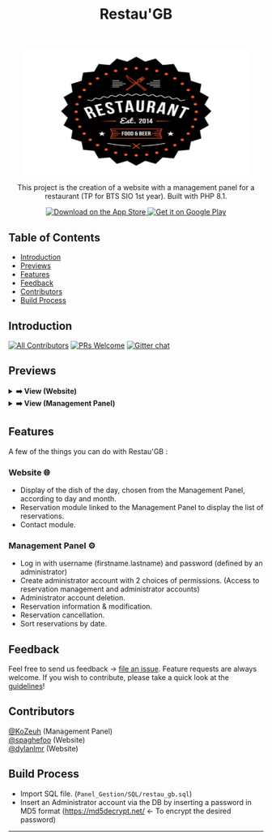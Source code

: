 <h1 align="center"> Restau'GB </h1> <br>
<p align="center">
  <a href="https://gitpoint.co/">
    <img src="logo.png" width="450">
  </a>
</p>

<p align="center">
    This project is the creation of a website with a management panel for a restaurant (TP for BTS SIO 1st year). Built with PHP 8.1.
</p>

<p align="center">
  <a href="#">
    <img alt="Download on the App Store" title="App Store" src="http://i.imgur.com/0n2zqHD.png" width="140">
  </a>

  <a href="#">
    <img alt="Get it on Google Play" title="Google Play" src="http://i.imgur.com/mtGRPuM.png" width="140">
  </a>
</p>

<!-- START doctoc generated TOC please keep comment here to allow auto update -->
<!-- DON'T EDIT THIS SECTION, INSTEAD RE-RUN doctoc TO UPDATE -->
## Table of Contents

- [Introduction](#introduction)
- [Previews](#previews)
- [Features](#features)
- [Feedback](#feedback)
- [Contributors](#contributors)
- [Build Process](#build-process)

<!-- END doctoc generated TOC please keep comment here to allow auto update -->

## Introduction

[![All Contributors](https://img.shields.io/badge/all_contributors-1-orange.svg?style=flat-square)](./CONTRIBUTORS.md)
[![PRs Welcome](https://img.shields.io/badge/PRs-welcome-brightgreen.svg?style=flat-square)](http://makeapullrequest.com)
[![Gitter chat](https://img.shields.io/badge/chat-on_gitter-008080.svg?style=flat-square)](https://gitter.im/RestauGB)

## Previews

<details>
  <summary><strong>➡️ View (Website)</strong></summary>
  <br/>
  <a href="https://restaugb.kozeuh-dev.fr">DEMO</a>
</details>

<details>
  <summary><strong>➡️ View (Management Panel)</strong></summary>
  <br/>
  <a href="https://panel-restaugb.kozeuh-dev.fr">DEMO</a>
</details>

## Features

A few of the things you can do with Restau'GB :

### Website 🌐

* Display of the dish of the day, chosen from the Management Panel, according to day and month.
* Reservation module linked to the Management Panel to display the list of reservations.
* Contact module.

### Management Panel ⚙️

* Log in with username (firstname.lastname) and password (defined by an administrator)
* Create administrator account with 2 choices of permissions. (Access to reservation management and administrator accounts)
* Administrator account deletion.
* Reservation information & modification.
* Reservation cancellation.
* Sort reservations by date.

## Feedback

Feel free to send us feedback -> [file an issue](https://github.com/KoZeuh/RestauGB/issues/new). Feature requests are always welcome. If you wish to contribute, please take a quick look at the [guidelines](./CONTRIBUTING.md)!

## Contributors

[@KoZeuh](https://github.com/KoZeuh) (Management Panel) </br>
[@spaghefoo](https://github.com/spaghefoo) (Website) </br>
[@dylanlmr](https://github.com/dylanlmr) (Website) </br>

## Build Process

- Import SQL file. (`Panel_Gestion/SQL/restau_gb.sql`)
- Insert an Administrator account via the DB by inserting a password in MD5 format (https://md5decrypt.net/ <- To encrypt the desired password) 

----------------------------------------------------------------------------------------------------------------------------------------------------------------------------------------------------------------------------------------------------------


